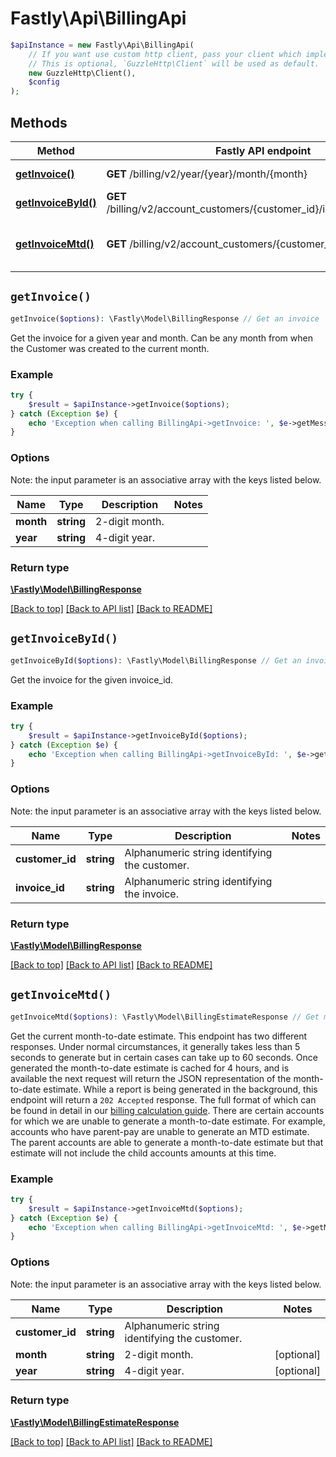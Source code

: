# Fastly\Api\BillingApi


```php
$apiInstance = new Fastly\Api\BillingApi(
    // If you want use custom http client, pass your client which implements `GuzzleHttp\ClientInterface`.
    // This is optional, `GuzzleHttp\Client` will be used as default.
    new GuzzleHttp\Client(),
    $config
);
```

## Methods

Method | Fastly API endpoint | Description
------------- | ------------- | -------------
[**getInvoice()**](BillingApi.md#getInvoice) | **GET** /billing/v2/year/{year}/month/{month} | Get an invoice
[**getInvoiceById()**](BillingApi.md#getInvoiceById) | **GET** /billing/v2/account_customers/{customer_id}/invoices/{invoice_id} | Get an invoice
[**getInvoiceMtd()**](BillingApi.md#getInvoiceMtd) | **GET** /billing/v2/account_customers/{customer_id}/mtd_invoice | Get month-to-date billing estimate


## `getInvoice()`

```php
getInvoice($options): \Fastly\Model\BillingResponse // Get an invoice
```

Get the invoice for a given year and month. Can be any month from when the Customer was created to the current month.

### Example
```php
try {
    $result = $apiInstance->getInvoice($options);
} catch (Exception $e) {
    echo 'Exception when calling BillingApi->getInvoice: ', $e->getMessage(), PHP_EOL;
}
```

### Options

Note: the input parameter is an associative array with the keys listed below.

Name | Type | Description  | Notes
------------- | ------------- | ------------- | -------------
**month** | **string** | 2-digit month. |
**year** | **string** | 4-digit year. |

### Return type

[**\Fastly\Model\BillingResponse**](../Model/BillingResponse.md)

[[Back to top]](#) [[Back to API list]](../../README.md#endpoints)
[[Back to README]](../../README.md)

## `getInvoiceById()`

```php
getInvoiceById($options): \Fastly\Model\BillingResponse // Get an invoice
```

Get the invoice for the given invoice_id.

### Example
```php
try {
    $result = $apiInstance->getInvoiceById($options);
} catch (Exception $e) {
    echo 'Exception when calling BillingApi->getInvoiceById: ', $e->getMessage(), PHP_EOL;
}
```

### Options

Note: the input parameter is an associative array with the keys listed below.

Name | Type | Description  | Notes
------------- | ------------- | ------------- | -------------
**customer_id** | **string** | Alphanumeric string identifying the customer. |
**invoice_id** | **string** | Alphanumeric string identifying the invoice. |

### Return type

[**\Fastly\Model\BillingResponse**](../Model/BillingResponse.md)

[[Back to top]](#) [[Back to API list]](../../README.md#endpoints)
[[Back to README]](../../README.md)

## `getInvoiceMtd()`

```php
getInvoiceMtd($options): \Fastly\Model\BillingEstimateResponse // Get month-to-date billing estimate
```

Get the current month-to-date estimate. This endpoint has two different responses. Under normal circumstances, it generally takes less than 5 seconds to generate but in certain cases can take up to 60 seconds. Once generated the month-to-date estimate is cached for 4 hours, and is available the next request will return the JSON representation of the month-to-date estimate. While a report is being generated in the background, this endpoint will return a `202 Accepted` response. The full format of which can be found in detail in our [billing calculation guide](https://docs.fastly.com/en/guides/how-we-calculate-your-bill). There are certain accounts for which we are unable to generate a month-to-date estimate. For example, accounts who have parent-pay are unable to generate an MTD estimate. The parent accounts are able to generate a month-to-date estimate but that estimate will not include the child accounts amounts at this time.

### Example
```php
try {
    $result = $apiInstance->getInvoiceMtd($options);
} catch (Exception $e) {
    echo 'Exception when calling BillingApi->getInvoiceMtd: ', $e->getMessage(), PHP_EOL;
}
```

### Options

Note: the input parameter is an associative array with the keys listed below.

Name | Type | Description  | Notes
------------- | ------------- | ------------- | -------------
**customer_id** | **string** | Alphanumeric string identifying the customer. |
**month** | **string** | 2-digit month. | [optional]
**year** | **string** | 4-digit year. | [optional]

### Return type

[**\Fastly\Model\BillingEstimateResponse**](../Model/BillingEstimateResponse.md)

[[Back to top]](#) [[Back to API list]](../../README.md#endpoints)
[[Back to README]](../../README.md)
